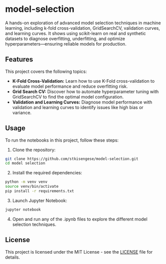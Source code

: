 # model-selection
A hands-on exploration of advanced model selection techniques in machine learning, including k-fold cross-validation, GridSearchCV, validation curves, and learning curves. It shows using scikit-learn on real and synthetic datasets to diagnose overfitting, underfitting, and optimize hyperparameters—ensuring reliable models for production. 

## Features
This project covers the following topics:
* **K-Fold Cross-Validation:** Learn how to use K-Fold cross-validation to evaluate model performance and reduce overfitting risk.
* **Grid Search CV:** Discover how to automate hyperparameter tuning with GridSearchCV to find the optimal model configuration.
* **Validation and Learning Curves:** Diagnose model performance with validation and learning curves to identify issues like high bias or variance.

## Usage
To run the notebooks in this project, follow these steps:
1. Clone the repository:
```bash
git clone https://github.com/stkisengese/model-selection.git
cd model selection
```
2. Install the required dependencies:
```bash
python -m venv venv
source venv/bin/activate
pip install -r requirements.txt
```
3. Launch Jupyter Notebook:
```bash
jupyter notebook
```
4. Open and run any of the .ipynb files to explore the different model selection techniques.

## License
This project is licensed under the MIT License - see the [LICENSE](LICENSE) file for details.